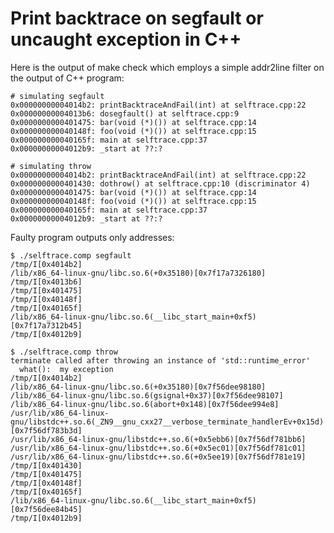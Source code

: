 # Print backtrace on segfault or uncaught exception in C++

Here is the output of make check which employs a simple addr2line filter on the
output of C++ program:

	# simulating segfault
	0x00000000004014b2: printBacktraceAndFail(int) at selftrace.cpp:22
	0x00000000004013b6: dosegfault() at selftrace.cpp:9
	0x0000000000401475: bar(void (*)()) at selftrace.cpp:14
	0x000000000040148f: foo(void (*)()) at selftrace.cpp:15
	0x000000000040165f: main at selftrace.cpp:37
	0x00000000004012b9: _start at ??:?

	# simulating throw
	0x00000000004014b2: printBacktraceAndFail(int) at selftrace.cpp:22
	0x0000000000401430: dothrow() at selftrace.cpp:10 (discriminator 4)
	0x0000000000401475: bar(void (*)()) at selftrace.cpp:14
	0x000000000040148f: foo(void (*)()) at selftrace.cpp:15
	0x000000000040165f: main at selftrace.cpp:37
	0x00000000004012b9: _start at ??:?

Faulty program outputs only addresses:

	$ ./selftrace.comp segfault
	/tmp/I[0x4014b2]
	/lib/x86_64-linux-gnu/libc.so.6(+0x35180)[0x7f17a7326180]
	/tmp/I[0x4013b6]
	/tmp/I[0x401475]
	/tmp/I[0x40148f]
	/tmp/I[0x40165f]
	/lib/x86_64-linux-gnu/libc.so.6(__libc_start_main+0xf5)[0x7f17a7312b45]
	/tmp/I[0x4012b9]

	$ ./selftrace.comp throw
	terminate called after throwing an instance of 'std::runtime_error'
	  what():  my exception
	/tmp/I[0x4014b2]
	/lib/x86_64-linux-gnu/libc.so.6(+0x35180)[0x7f56dee98180]
	/lib/x86_64-linux-gnu/libc.so.6(gsignal+0x37)[0x7f56dee98107]
	/lib/x86_64-linux-gnu/libc.so.6(abort+0x148)[0x7f56dee994e8]
	/usr/lib/x86_64-linux-gnu/libstdc++.so.6(_ZN9__gnu_cxx27__verbose_terminate_handlerEv+0x15d)[0x7f56df783b3d]
	/usr/lib/x86_64-linux-gnu/libstdc++.so.6(+0x5ebb6)[0x7f56df781bb6]
	/usr/lib/x86_64-linux-gnu/libstdc++.so.6(+0x5ec01)[0x7f56df781c01]
	/usr/lib/x86_64-linux-gnu/libstdc++.so.6(+0x5ee19)[0x7f56df781e19]
	/tmp/I[0x401430]
	/tmp/I[0x401475]
	/tmp/I[0x40148f]
	/tmp/I[0x40165f]
	/lib/x86_64-linux-gnu/libc.so.6(__libc_start_main+0xf5)[0x7f56dee84b45]
	/tmp/I[0x4012b9]
